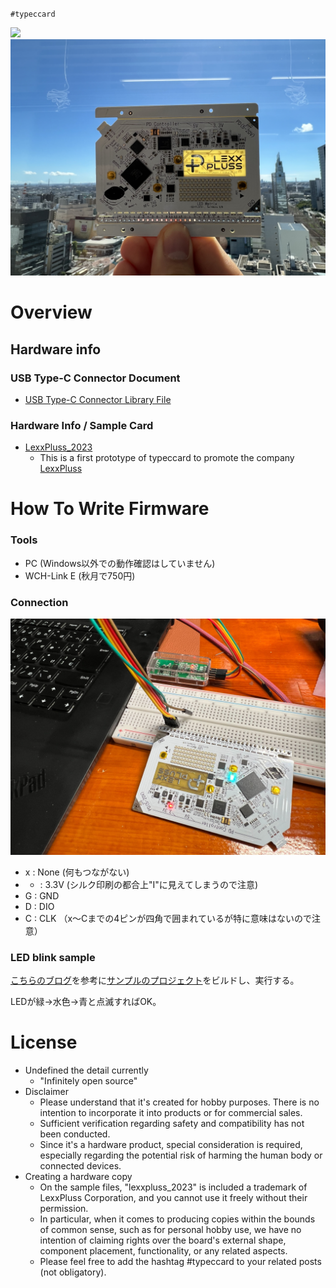 
`#typeccard`

![](https://github.com/shujima/type-c-card/blob/master/img/card1.jpg)
![](https://github.com/shujima/type-c-card/blob/master/img/card2.jpg)



# Overview

## Hardware info

### USB Type-C Connector Document

* [USB Type-C Connector Library File](https://github.com/shujima/type-c-card/tree/master/hardware/lib_usb-type-c/)

### Hardware Info / Sample Card

* [LexxPluss_2023](https://github.com/shujima/type-c-card/tree/master/hardware/sample/type-c-card_lexxpluss_2023)
  * This is a first prototype of typeccard to promote the company [LexxPluss](https://lexxpluss.com)

# How To Write Firmware

### Tools
* PC (Windows以外での動作確認はしていません)
* WCH-Link E (秋月で750円)

### Connection
![](https://github.com/shujima/type-c-card/blob/master/img/connection.jpg)


* x : None (何もつながない)
* + : 3.3V (シルク印刷の都合上"I"に見えてしまうので注意)
* G : GND
* D : DIO
* C : CLK
（x～Cまでの4ピンが四角で囲まれているが特に意味はないので注意）

### LED blink sample

[こちらのブログ](https://www.shujima.work/entry/2023/09/17/235534)を参考に[サンプルのプロジェクト](https://github.com/shujima/type-c-card/tree/master/sample/MoonRiverProject_L-chika)をビルドし、実行する。

LEDが緑→水色→青と点滅すればOK。

# License
* Undefined the detail currently
  * "Infinitely open source"
* Disclaimer
  * Please understand that it's created for hobby purposes. There is no intention to incorporate it into products or for commercial sales.
  * Sufficient verification regarding safety and compatibility has not been conducted.
  * Since it's a hardware product, special consideration is required, especially regarding the potential risk of harming the human body or connected devices.
* Creating a hardware copy
  * On the sample files, "lexxpluss_2023" is included a trademark of LexxPluss Corporation, and you cannot use it freely without their permission.
  * In particular, when it comes to producing copies within the bounds of common sense, such as for personal hobby use, we have no intention of claiming rights over the board's external shape, component placement, functionality, or any related aspects.
  * Please feel free to add the hashtag #typeccard to your related posts (not obligatory).
